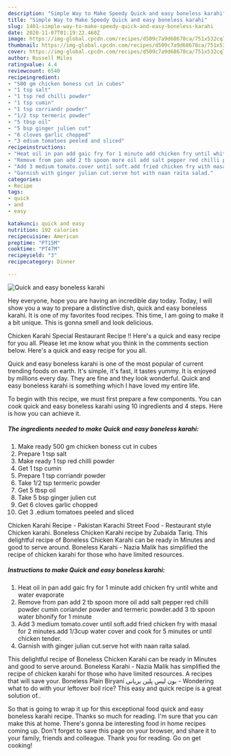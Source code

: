 ```yaml
---
description: "Simple Way to Make Speedy Quick and easy boneless karahi"
title: "Simple Way to Make Speedy Quick and easy boneless karahi"
slug: 1401-simple-way-to-make-speedy-quick-and-easy-boneless-karahi
date: 2020-11-07T01:19:22.460Z
image: https://img-global.cpcdn.com/recipes/d509c7a9d68678ca/751x532cq70/quick-and-easy-boneless-karahi-recipe-main-photo.jpg
thumbnail: https://img-global.cpcdn.com/recipes/d509c7a9d68678ca/751x532cq70/quick-and-easy-boneless-karahi-recipe-main-photo.jpg
cover: https://img-global.cpcdn.com/recipes/d509c7a9d68678ca/751x532cq70/quick-and-easy-boneless-karahi-recipe-main-photo.jpg
author: Russell Miles
ratingvalue: 4.4
reviewcount: 6540
recipeingredient:
- "500 gm chicken boness cut in cubes"
- "1 tsp salt"
- "1 tsp red chilli powder"
- "1 tsp cumin"
- "1 tsp corriandr powder"
- "1/2 tsp termeric powder"
- "5 tbsp oil"
- "5 bsp ginger julien cut"
- "6 cloves garlic chopped"
- "3 edium tomatoes peeled and sliced"
recipeinstructions:
- "Heat oil in pan add gaic fry for 1 minute add chicken fry until white and water evaporate"
- "Remove from pan add 2 tb spoon more oil add salt pepper red chilli powder cumin coriander powder and termeric powder.add 3 tb spoon water bhonify for 1 minute"
- "Add 3 medium tomato.cover until soft.add fried chicken fry with masal for 2 minutes.add 1/3cup water cover and cook for 5 minutes or until chicken tender."
- "Garnish with ginger julian cut.serve hot with naan raita salad."
categories:
- Recipe
tags:
- quick
- and
- easy

katakunci: quick and easy 
nutrition: 192 calories
recipecuisine: American
preptime: "PT15M"
cooktime: "PT47M"
recipeyield: "3"
recipecategory: Dinner

---
```



![Quick and easy boneless karahi](https://img-global.cpcdn.com/recipes/d509c7a9d68678ca/751x532cq70/quick-and-easy-boneless-karahi-recipe-main-photo.jpg)

Hey everyone, hope you are having an incredible day today. Today, I will show you a way to prepare a distinctive dish, quick and easy boneless karahi. It is one of my favorites food recipes. This time, I am going to make it a bit unique. This is gonna smell and look delicious.

Chicken Karahi Special Restaurant Recipe !! Here&#39;s a quick and easy recipe for you all. Please let me know what you think in the comments section below. Here&#39;s a quick and easy recipe for you all.

Quick and easy boneless karahi is one of the most popular of current trending foods on earth. It's simple, it's fast, it tastes yummy. It is enjoyed by millions every day. They are fine and they look wonderful. Quick and easy boneless karahi is something which I have loved my entire life.


To begin with this recipe, we must first prepare a few components. You can cook quick and easy boneless karahi using 10 ingredients and 4 steps. Here is how you can achieve it.

<!--inarticleads1-->

##### The ingredients needed to make Quick and easy boneless karahi:

1. Make ready 500 gm chicken boness cut in cubes
1. Prepare 1 tsp salt
1. Make ready 1 tsp red chilli powder
1. Get 1 tsp cumin
1. Prepare 1 tsp corriandr powder
1. Take 1/2 tsp termeric powder
1. Get 5 tbsp oil
1. Take 5 bsp ginger julien cut
1. Get 6 cloves garlic chopped
1. Get 3 .edium tomatoes peeled and sliced


Chicken Karahi Recipe - Pakistan Karachi Street Food - Restaurant style Chicken karahi. Boneless Chicken Karahi recipe by Zubaida Tariq. This delightful recipe of Boneless Chicken Karahi can be ready in Minutes and good to serve around. Boneless Karahi - Nazia Malik has simplified the recipe of chicken karahi for those who have limited resources. 

<!--inarticleads2-->

##### Instructions to make Quick and easy boneless karahi:

1. Heat oil in pan add gaic fry for 1 minute add chicken fry until white and water evaporate
1. Remove from pan add 2 tb spoon more oil add salt pepper red chilli powder cumin coriander powder and termeric powder.add 3 tb spoon water bhonify for 1 minute
1. Add 3 medium tomato.cover until soft.add fried chicken fry with masal for 2 minutes.add 1/3cup water cover and cook for 5 minutes or until chicken tender.
1. Garnish with ginger julian cut.serve hot with naan raita salad.


This delightful recipe of Boneless Chicken Karahi can be ready in Minutes and good to serve around. Boneless Karahi - Nazia Malik has simplified the recipe of chicken karahi for those who have limited resources. A recipes that will save your. Boneless Plain Biryani بون لیس پلین بریانی - Wondering what to do with your leftover boil rice? This easy and quick recipe is a great solution of.. 

So that is going to wrap it up for this exceptional food quick and easy boneless karahi recipe. Thanks so much for reading. I'm sure that you can make this at home. There's gonna be interesting food in home recipes coming up. Don't forget to save this page on your browser, and share it to your family, friends and colleague. Thank you for reading. Go on get cooking!
